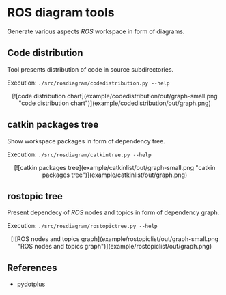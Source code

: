 # ROS diagram tools

Generate various aspects *ROS* workspace in form of diagrams.


## Code distribution

Tool presents distribution of code in source subdirectories.

Execution: `./src/rosdiagram/codedistribution.py --help`

<p align="center" width="100%">
[![code distribution chart](example/codedistribution/out/graph-small.png "code distribution chart")](example/codedistribution/out/graph.png)
</p>


## catkin packages tree

Show workspace packages in form of dependency tree.

Execution: `./src/rosdiagram/catkintree.py --help`

<p align="center" width="100%">
[![catkin packages tree](example/catkinlist/out/graph-small.png "catkin packages tree")](example/catkinlist/out/graph.png)
</p>


## rostopic tree

Present dependecy of *ROS* nodes and topics in form of dependency graph.

Execution: `./src/rosdiagram/rostopictree.py --help`

<p align="center" width="100%">
[![ROS nodes and topics graph](example/rostopiclist/out/graph-small.png "ROS nodes and topics graph")](example/rostopiclist/out/graph.png)
</p>


## References

- [pydotplus](https://pypi.org/project/pydotplus/)
